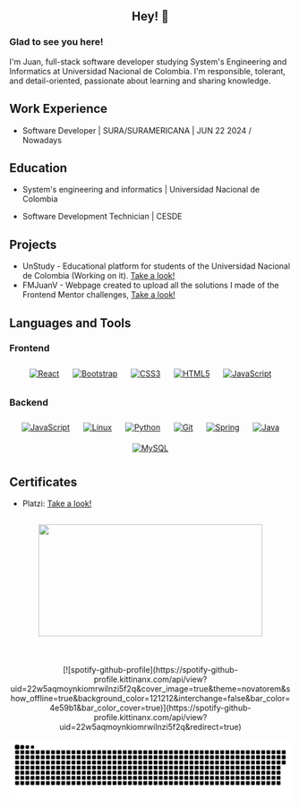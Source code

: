 ## <div align="center">Hey! 👋</div>  
  



### Glad to see you here!  
I'm Juan, full-stack software developer studying System's Engineering and Informatics at Universidad Nacional de Colombia. I'm responsible, tolerant, and detail-oriented, passionate about learning and sharing knowledge.    

## Work Experience  
- Software Developer | SURA/SURAMERICANA | JUN 22 2024 / Nowadays

## Education  
- System's engineering and informatics | Universidad Nacional de Colombia 

- Software Development Technician | CESDE

## Projects
- UnStudy - Educational platform for students of the Universidad Nacional de Colombia (Working on it). [Take a look!](https://unstudy.netlify.app/)
- FMJuanV - Webpage created to upload all the solutions I made of the Frontend Mentor challenges, [Take a look!](https://fmjuanv.netlify.app/)

 


## Languages and Tools  


### Frontend  
<div align="center">  
<a href="https://reactjs.org/" target="_blank"><img style="margin: 10px" src="https://profilinator.rishav.dev/skills-assets/react-original-wordmark.svg" alt="React" height="50" /></a>  
<a href="https://getbootstrap.com/docs/3.4/javascript/" target="_blank"><img style="margin: 10px" src="https://profilinator.rishav.dev/skills-assets/bootstrap-plain.svg" alt="Bootstrap" height="50" /></a>  
<a href="https://www.w3schools.com/css/" target="_blank"><img style="margin: 10px" src="https://profilinator.rishav.dev/skills-assets/css3-original-wordmark.svg" alt="CSS3" height="50" /></a>  
<a href="https://en.wikipedia.org/wiki/HTML5" target="_blank"><img style="margin: 10px" src="https://profilinator.rishav.dev/skills-assets/html5-original-wordmark.svg" alt="HTML5" height="50" /></a>  
<a href="https://www.javascript.com/" target="_blank"><img style="margin: 10px" src="https://profilinator.rishav.dev/skills-assets/javascript-original.svg" alt="JavaScript" height="50" /></a>  
</div>

</td><td valign="top" width="33%">



### Backend  
<div align="center">  
<a href="https://www.javascript.com/" target="_blank"><img style="margin: 10px" src="https://profilinator.rishav.dev/skills-assets/javascript-original.svg" alt="JavaScript" height="50" /></a>  
<a href="https://www.linux.org/" target="_blank"><img style="margin: 10px" src="https://profilinator.rishav.dev/skills-assets/linux-original.svg" alt="Linux" height="50" /></a>  
<a href="https://www.python.org/" target="_blank"><img style="margin: 10px" src="https://profilinator.rishav.dev/skills-assets/python-original.svg" alt="Python" height="50" /></a>  
<a href="https://github.com/" target="_blank"><img style="margin: 10px" src="https://profilinator.rishav.dev/skills-assets/git-scm-icon.svg" alt="Git" height="50" /></a>  
<a href="https://docs.spring.io/spring-framework/docs/3.0.x/reference/expressions.html#:~:text=The%20Spring%20Expression%20Language%20(SpEL,and%20basic%20string%20templating%20functionality." target="_blank"><img style="margin: 10px" src="https://profilinator.rishav.dev/skills-assets/springio-icon.svg" alt="Spring" height="50" /></a>  
<a href="https://www.java.com/" target="_blank"><img style="margin: 10px" src="https://profilinator.rishav.dev/skills-assets/java-original-wordmark.svg" alt="Java" height="50" /></a>
  <a href="https://www.mysql.com/" target="_blank"><img style="margin: 10px" src="https://profilinator.rishav.dev/skills-assets/mysql-original-wordmark.svg" alt="MySQL" height="50" /></a>  
</div>

</td><td valign="top" width="33%">


## Certificates  
- Platzi: [Take a look!](https://drive.google.com/drive/folders/1HLDrQTFnEyAUVLwvQQl_eY138ILmCu2x?usp=sharing)
  <br/>



##
<p align="center">
  <img width="400" height="200" src="https://github-readme-stats.vercel.app/api/top-langs/?username=JuanTobonV&size_weight=0.0005&count_weight=0.3&layout=compact&theme=vision-friendly-dark">
</p>

<br/>  


<div id="header" align="center">
  <img src="https://komarev.com/ghpvc/?username=JuanTobonV&style=for-the-badge&color=orange" alt=""/>
</div>

<div align = "center">
      [![spotify-github-profile](https://spotify-github-profile.kittinanx.com/api/view?uid=22w5aqmoynkiomrwilnzi5f2q&cover_image=true&theme=novatorem&show_offline=true&background_color=121212&interchange=false&bar_color=4e59b1&bar_color_cover=true)](https://spotify-github-profile.kittinanx.com/api/view?uid=22w5aqmoynkiomrwilnzi5f2q&redirect=true)
</div>

<p align="center">
 <img width="1000" src="assets/github-snake.svg" alt="snake"/>
</p>

  

<br/>  


<br />
